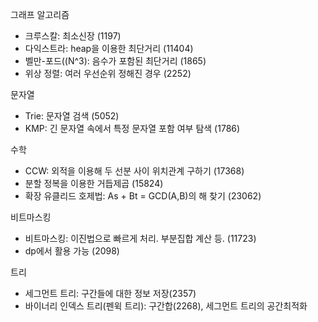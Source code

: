 그래프 알고리즘
- 크루스칼: 최소신장 (1197)
- 다익스트라: heap을 이용한 최단거리 (11404)
- 벨만-포드((N^3): 음수가 포함된 최단거리 (1865)
- 위상 정렬: 여러 우선순위 정해진 경우 (2252)

문자열
- Trie: 문자열 검색 (5052)
- KMP: 긴 문자열 속에서 특정 문자열 포함 여부 탐색 (1786)

수학
- CCW: 외적을 이용해 두 선분 사이 위치관계 구하기 (17368)
- 분할 정복을 이용한 거듭제곱 (15824)
- 확장 유클리드 호제법: As + Bt = GCD(A,B)의 해 찾기 (23062)

비트마스킹
- 비트마스킹: 이진법으로 빠르게 처리. 부분집합 계산 등. (11723)
- dp에서 활용 가능 (2098)

트리
- 세그먼트 트리: 구간들에 대한 정보 저장(2357)
- 바이너리 인덱스 트리(펜윅 트리): 구간합(2268), 세그먼트 트리의 공간최적화